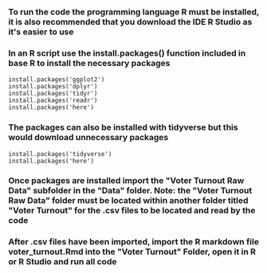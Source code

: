 ### To run the code the programming language R must be installed, it is also recommended that you download the IDE R Studio as it's easier to use
### In an R script use the install.packages() function included in base R to install the necessary packages
```{r}
install.packages('ggplot2')
install.packages('dplyr')
install.packages('tidyr')
install.packages('readr')
install.packages('here')
```
### The packages can also be installed with tidyverse but this would download unnecessary packages
```{r}
install.packages('tidyverse')
install.packages('here')
```
### Once packages are installed import the "Voter Turnout Raw Data" subfolder in the "Data" folder. Note: the "Voter Turnout Raw Data" folder must be located within another folder titled "Voter Turnout" for the .csv files to be located and read by the code
### After .csv files have been imported, import the R markdown file voter_turnout.Rmd into the "Voter Turnout" Folder, open it in R or R Studio and run all code
